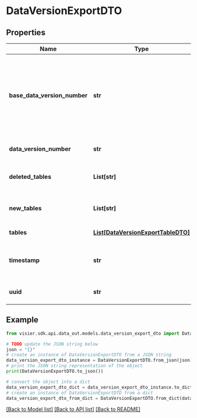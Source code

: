 # DataVersionExportDTO


## Properties

Name | Type | Description | Notes
------------ | ------------- | ------------- | -------------
**base_data_version_number** | **str** | The baseline data version number for which the export was generated. If specified, the export is a delta of the differences between &#x60;dateVersionNumber&#x60; and &#x60;baseDataVersionNumber&#x60;. If empty, a full export is generated for &#x60;dataVersionNumber&#x60;. | [optional] 
**data_version_number** | **str** | The data version number for which the export was generated. | [optional] 
**deleted_tables** | **List[str]** | Tables that do not exist in &#x60;dataVersionNumber&#x60; but did exist in &#x60;baseDataVersionNumber&#x60;. | [optional] 
**new_tables** | **List[str]** | Tables that exist in &#x60;dataVersionNumber&#x60; but did not exist in &#x60;baseDataVersionNumber&#x60;. | [optional] 
**tables** | [**List[DataVersionExportTableDTO]**](DataVersionExportTableDTO.md) | Information about the tables in the export. | [optional] 
**timestamp** | **str** | The date that the data version export was generated, in milliseconds since 1970-01-01T00:00:00Z. | [optional] 
**uuid** | **str** | The unique identifier of the data version export. Must be a valid UUID. | [optional] 

## Example

```python
from visier.sdk.api.data_out.models.data_version_export_dto import DataVersionExportDTO

# TODO update the JSON string below
json = "{}"
# create an instance of DataVersionExportDTO from a JSON string
data_version_export_dto_instance = DataVersionExportDTO.from_json(json)
# print the JSON string representation of the object
print(DataVersionExportDTO.to_json())

# convert the object into a dict
data_version_export_dto_dict = data_version_export_dto_instance.to_dict()
# create an instance of DataVersionExportDTO from a dict
data_version_export_dto_from_dict = DataVersionExportDTO.from_dict(data_version_export_dto_dict)
```
[[Back to Model list]](../README.md#documentation-for-models) [[Back to API list]](../README.md#documentation-for-api-endpoints) [[Back to README]](../README.md)


